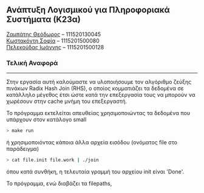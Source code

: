 ## Ανάπτυξη Λογισμικού για Πληροφοριακά Συστήματα (Κ23α)

[Ζαμπάτης Θεόδωρος](https://github.com/theo-zampatis) – 111520130045    
[Κωστακόντη Σοφία](https://github.com/SofiaKstk) – 1115201500080  
[Πελεκούδας Ιωάννης](https://github.com/pelekoudasq) – 1115201500128  

### Τελική Αναφορά

---

Στην εργασία αυτή καλούμαστε να υλοποιήσουμε τον αλγόριθμο ζεύξης πινάκων Radix Hash Join (RHS), ο οποίος κομματιάζει
τα δεδομένα σε κατάλληλο μέγεθος έτσι ώστε κατά την επεξεργασία τους να μπορούν να χωρέσουν στην cache μνήμη του επεξεργαστή.

Το πρόγραμμα εκτελείται απευθείας χρησιμοποιώντας τα δεδομένα που υπάρχουν στον κατάλογο small
```bash
> make run
```
ή χρησιμοποιόντας κάποια άλλα αρχεία εισόδου (ονόματος file στο παράδειγμα)
```bash
> cat file.init file.work | ./join
```
όπου κατά συνθήκη, η τελευταία γραμμή του αρχείου init είναι 'Done'.

Το πρόγραμμα, ενώ διαβάζει τα filepaths,
